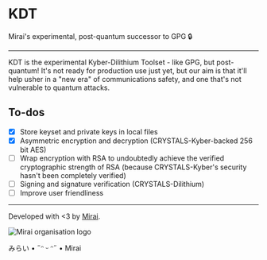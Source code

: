 # KDT
Mirai's experimental, post-quantum successor to GPG 🔒

---

KDT is the experimental Kyber-Dilithium Toolset - like GPG, but post-quantum! It's not ready for production use just yet, but our aim is that it'll help usher in a "new era" of communications safety, and one that's not vulnerable to quantum attacks.

## To-dos
- [x] Store keyset and private keys in local files
- [x] Asymmetric encryption and decryption (CRYSTALS-Kyber-backed 256 bit AES)
- [ ] Wrap encryption with RSA to undoubtedly achieve the verified cryptographic strength of RSA (because CRYSTALS-Kyber's security hasn't been completely verified)
- [ ] Signing and signature verification (CRYSTALS-Dilithium)
- [ ] Improve user friendliness

---

Developed with <3 by [Mirai](https://git.disroot.org/mirai).

![Mirai organisation logo](https://git.disroot.org/avatars/8c879ce5f27a376a3f79b11a4e59c9fcb622d43de8a08dde39333aecf673ac9c)

みらい • ˶ᵔ ᵕ ᵔ˶ • Mirai
